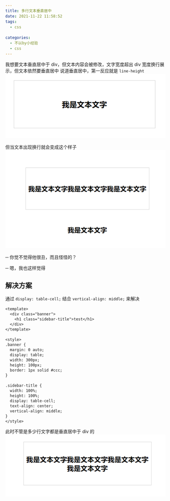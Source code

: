 ```yaml
---
title: 多行文本垂直居中
date: 2021-11-22 11:58:52
tags: 
  - css

categories: 
  - 不以by小经验
  - css
---
```

我想要文本垂直居中于 div，但文本内容会被修改，文字宽度超出 div 宽度换行展示，但文本依然要垂直居中
说道垂直居中，第一反应就是 `line-height`
![文字居中](/images/css/align.jpg)

但当文本出现换行就会变成这个样子
![文字换行后的 line-height 效果](/images/css/go-beyond.jpg)

─ 你觉不觉得他很丑，而且怪怪的？

─ 嗯，我也这样觉得

## 解决方案
通过 `display: table-cell;` 结合 `vertical-align: middle;` 来解决

```vue
<template>
  <div class="banner">
    <h1 class="sidebar-title">test</h1>
  </div>
</template>

<style>
.banner {
  margin: 0 auto;
  display: table;
  width: 300px;
  height: 100px;
  border: 1px solid #ccc;
}

.sidebar-title {
  width: 100%;
  height: 100%;
  display: table-cell;
  text-align: center;
  vertical-align: middle;
}
</style>
```
此时不管是多少行文字都是垂直居中于 div 的
![文字居中展示](/images/css/banner.jpg)